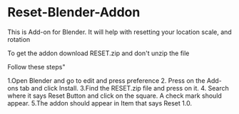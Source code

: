 # Reset-Blender-Addon
This is Add-on for Blender. It will help with resetting your location scale, and rotation

To get the addon download RESET.zip and don't unzip the file

Follow these steps"

1.Open Blender and go to edit and press preference
2. Press on the Add-ons tab and click Install.
3.Find the RESET.zip file and press on it.
4. Search where it says Reset Button and click on the square. A check mark should appear.
5.The addon should appear in Item that says Reset 1.0.
